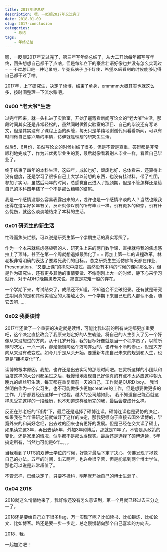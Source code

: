```yaml
---
title: 2017年终总结
description: 嗯，一眨眼2017年又过完了
date: 2018-01-09
slug: 2017-conclusion
categories:
    - 总结
tags:
    - 年终总结
---
```


嗯，一眨眼2017年又过完了，第三年写年终总结了，从大二开始每年都写写年终，回头想想自己都干了点啥，但是每年立下的豪言壮语好像也并没有怎么实现过= =  不过总归是一种记录吧，毕竟我脑子也不好使，希望以后看到的时候能够记得自己都干过了啥。

2017年，上了研究生，决定了读博，结束了单身，emmmm大概其实也就这么多，按时间整理一下流水账吧。

<!--more-->

### 0x00 “老大爷”生活
过完年回来，就一头扎进了实验室，开始了遛弯看新闻写论文的“老大爷”生活，那段时间其实还是非常轻松的，虽然同时做着实验室的项目、自己的毕设还有写论文，但是其实没有了课程上面的纠缠，每天只是单纯地谢谢代码看看新闻，可以有时间做自己感兴趣的事情，仿佛就是理想的研究生生活。

然后5、6月份，虽然写论文的时候纠结了很多，但是不管是查重、答辩都是非常顺利地完成了，作为非优秀毕业生的我，最后就像看着别人毕业一样，看着自己毕业了。

终于结束了四年的本科生活，这四年，成长也好，颓废也好，总体看来，还算得上没有虚度，还是学习了很多自己上大学以前想的东西，也没有挂过科，带了社团，参加了实习，虽然后两年的时间，总感觉自己进入了瓶颈期，但是不管怎样还是给自己的本科四年结了一个不是那么糟糕的结尾。

我是一个感情没那么容易表露出来的人，或许也是一个感情冷淡的人？当然也跟我还得在这呆好多年有关，反正就像以前的所有毕业一样，没有更多的留恋，没有什么忧伤，就这么淡淡地结束了本科的生活。

### 0x01 研究生的新生活
忙碌而焦头烂额，可以说是研究生第一个学期生活的真实写照了。

作为一个本来就焦虑感极强的人，研究生上来的两门数学课，直接就将我的焦虑感拉上了顶峰。甚至在第一个周就想退掉最优化了= = 再加上第一年的课程改革，林老板非常明确的表达了要累死我们的目标。。总之研究生生活仿佛每天都在作业、Presentation、“又要上课”的抱怨中度过。虽然没有本科的时候的课程那么多，但是作为研究生，还有更多其他的事情要做，不像刚刚上大一的时候，静下心来学习就行，对于ADHD晚期患者来说，简直是灾难一般的存在。

一个学期下来，考试结束了，成绩还不知道，不知道会不会破纪录。还有就是研究生期间真的是和其他实验室的人接触太少，一个学期下来自己班的人都认不全，随它去吧……

### 0x02 我要读博
2017年还做了一个重要的决定就是读博，可能比我以前的所有决定都更加重要吧，这个决定直接改变了我原来划定好的人生轨迹，将自己的人生引入了另一个好像从来没想过的方向。从十几岁开始，我的目标好像就是当一个程序员了，以前所做的决定，一点一滴，都是慢慢向这个方向靠近的，也许有不断的修正，但是大方向从来没有改变过。如今几乎是从头开始，要重新考虑自己未来的规划和人生，也算是“拥抱变化”了。

读博的根本原因，我想，也许还是出去实习的那段时间吧。在灵析这样的小团队和百度这样的大公司都呆过之后，我慢慢地发现自己好像真的有点不太适应这种朝九晚九的螺丝钉生活，每天都在重复着前一天的自己，工作就是CURD boy。 我当然明白作为一个实习生，也不可能做多少更加creative的工作，但是想要做更多的工作，几乎都要经历这样一个过程，越大的公司越如此。 我不知道自己能否就这样忍受完这样的一段经历，也不知道这样经历完的我，最后会变成什么样。

反正在孙老板的“利诱”下，最后还是选择了硕博连读。硕博连读也是妥协的决定，如果我在当年保研之前就做好了这样的决定，那我更倾向于直接去国外读博的，毕竟外来的和尚好念经，出去过的回来也有更好的发展。但是已经在交大读了硕士，如果读完这3年，再出去读5年，外加3年的博后，那就是11年了。不管是从政策的变化，还是家里的情况，似乎都不是那么得现实。最后还是选择了硕博连读，5年搞定所有，当然也可能是6年。。。。

当我看到了UTS的双博士学位的时候，好像才最后下定了决心，仿佛发现了拯救自己的办法。五年的时间，出去两年，也许会很辛苦，但是能拿到两个博士学位，那也可以说是非常超值了。

不管怎样，已经决定了，只要不挂科，明年就开始自己的博士生涯了。

<!-- ### 0x03 和三岁的故事
和韩三岁同学好像也没有那么多的故事。

也不知道从什么时候开始，就觉得这个整天在身边晃悠的姑娘好像很体贴，很……可爱？大概就是日久生情？反正就是好像喜欢上了她。虽然是老同学，但是好像其实以前也没说过多少话，后来慢慢才了解了更多吧。

后来在经历了一段惊心动魄差点连朋友都没得做的经历之后，就没羞没臊地在一起了。emmmm……我这个人情商比较低，也不会表达自己的感情，但是在一起的时候就感觉很开心呀哈哈哈😀😆😀后面的路还很长，我们一起走吧~~ -->

### 0x04 2018
2018就这么悄悄地来了，我好像还没有怎么意识到，第一个月就已经过去三分之一了。

2018还是要给自己立下很多flag，万一实现了呢？比如读书、比如锻炼、比如论文、比如博客。路还是要一步一步走，总之慢慢朝向那个自己喜欢的方向去。

2018，我，
<!-- 还有三岁， -->
一起加油吧！